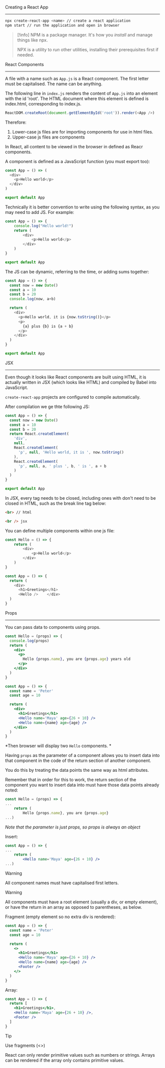 Creating a React App
___
```bash
npx create-react-app <name> // create a react application 
npm start // run the application and open in browser
```

>[!info]
>NPM is a package manager. It's how you _install_ and manage things like npx.
>
>NPX is a utility to _run_ other utilities, installing their prerequisites first if needed.

React Components
___
A file with a name such as `App.js` is a React component. The first letter must be capitalised. The name can be anything.

The following line in `index.js` renders the content of `App.js` into an element with the id 'root'. The HTML document where this element is defined is index.html, corresponding to index.js.

```js
ReactDOM.createRoot(document.getElementById('root')).render(<App />)
```

Therefore:

1. Lower-case js files are for importing components for use in html files.
2. Upper-case js files are components

In React, all content to be viewed in the browser in defined as Reacr components.

A component is defined as a JavaScript function (you must export too):

```js
const App = () => (
  <div>
    <p>Hello world</p>
  </div>
)

export default App
```

Technically it is better convention to write using the following syntax, as you may need to add JS. For example:

```js
const App = () => {
	console.log("Hello world!")
	return (
		<div>
			<p>Hello world</p>
		</div>
	)
}

export default App
```

The JS can be dynamic, referring to the time, or adding sums together:

```js
const App = () => {
  const now = new Date()
  const a = 10
  const b = 20
  console.log(now, a+b)

  return (
    <div>
      <p>Hello world, it is {now.toString()}</p>
      <p>
        {a} plus {b} is {a + b}
      </p>
    </div>
  )
}

export default App
```

JSX
___
Even though it looks like React components are built using HTML, it is actually written in JSX (which looks like HTML) and compiled by Babel into JavaScript.

`create-react-app` projects are configured to compile automatically.

After compilation we ge thte following JS:

```js
const App = () => {
  const now = new Date()
  const a = 10
  const b = 20
  return React.createElement(
    'div',
    null,
    React.createElement(
      'p', null, 'Hello world, it is ', now.toString()
    ),
    React.createElement(
      'p', null, a, ' plus ', b, ' is ', a + b
    )
  )
}

export default App
```

In JSX, every tag needs to be closed, including ones with don't need to be closed in HTML, such as the break line tag below:

```html
<br> // html

<br /> jsx
```

You can define multiple components within one js file:

```js
const Hello = () => {  
	return (    
		<div>      
			<p>Hello world</p>    
		</div>  
	)
}

const App = () => {
  return (
    <div>
      <h1>Greetings</h1>
      <Hello />    </div>
  )
}
```

Props
___
You can pass data to components using props.

```jsx
const Hello = (props) => {
  console.log(props)
  return (
    <div>
      <p>
        Hello {props.name}, you are {props.age} years old
      </p>
    </div>
  )
}

const App = () => {
  const name = 'Peter'
  const age = 10

  return (
    <div>
      <h1>Greetings</h1>
      <Hello name='Maya' age={26 + 10} />
      <Hello name={name} age={age} />
    </div>
  )
}
```

*Then browser will display two `Hello` components. *

Having `props` as the parameter of a component allows you to insert data into that component in the code of the return section of another component.

You do this by treating the data points the same way as html attributes.

Remember that in order for this to work, the return section of the component you want to insert data into must have those data points already noted:

```jsx
const Hello = (props) => {
...
	return (
		Hello {props.name}, you are {props.age}
...)
```
*Note that the parameter is just props, so props is always an object*

Insert:

```jsx
const App = () => {
...
	return (
		<Hello name='Maya' age={26 + 10} />
...)
```

>[!warning]
>All component names must have capitalised first letters.

>[!warning]
>All components must have a root element (usually a div, or empty element), or have the return in an array as opposed to parentheses, as below.

Fragment (empty element so no extra div is rendered):

```jsx
const App = () => {
  const name = 'Peter'
  const age = 10

  return (
    <>
      <h1>Greetings</h1>
      <Hello name='Maya' age={26 + 10} />
      <Hello name={name} age={age} />
      <Footer />
    </>
  )
}

```

Array:

```jsx
const App = () => {
  return [
    <h1>Greetings</h1>,
    <Hello name='Maya' age={26 + 10} />,
    <Footer />
  ]
}
```

>[!tip]
>Use fragments (<>)

React can only render primitive values such as numbers or strings. Arrays can be rendered if the array only contains primitive values.